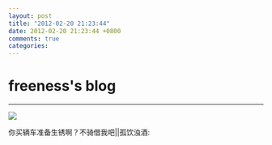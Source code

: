 ```yaml
---
layout: post
title: "2012-02-20 21:23:44"
date: 2012-02-20 21:23:44 +0800
comments: true
categories: 
---
```


# freeness's blog

----------

![](http://okqmqrbgo.bkt.clouddn.com/201202202123441.jpg)

>
你买辆车准备生锈啊？不骑借我吧||孤饮浊酒: 